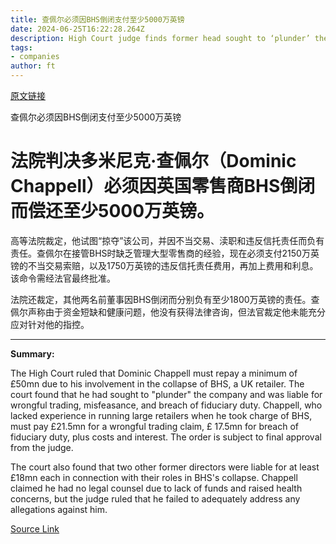 ```yaml
---
title: 查佩尔必须因BHS倒闭支付至少5000万英镑
date: 2024-06-25T16:22:28.264Z
description: High Court judge finds former head sought to ‘plunder’ the UK retailer
tags: 
- companies
author: ft
---
```


[原文链接](https://ft.com/content/20462701-1cd6-463f-bd30-f13a8a48ce60)

查佩尔必须因BHS倒闭支付至少5000万英镑

# 法院判决多米尼克·查佩尔（Dominic Chappell）必须因英国零售商BHS倒闭而偿还至少5000万英镑。

高等法院裁定，他试图“掠夺”该公司，并因不当交易、渎职和违反信托责任而负有责任。查佩尔在接管BHS时缺乏管理大型零售商的经验，现在必须支付2150万英镑的不当交易索赔，以及1750万英镑的违反信托责任费用，再加上费用和利息。该命令需经法官最终批准。

法院还裁定，其他两名前董事因BHS倒闭而分别负有至少1800万英镑的责任。查佩尔声称由于资金短缺和健康问题，他没有获得法律咨询，但法官裁定他未能充分应对针对他的指控。

---

 **Summary:** 

The High Court ruled that Dominic Chappell must repay a minimum of £50mn due to his involvement in the collapse of BHS, a UK retailer. The court found that he had sought to "plunder" the company and was liable for wrongful trading, misfeasance, and breach of fiduciary duty. Chappell, who lacked experience in running large retailers when he took charge of BHS, must pay £21.5mn for a wrongful trading claim, £ 17.5mn for breach of fiduciary duty, plus costs and interest. The order is subject to final approval from the judge.

The court also found that two other former directors were liable for at least £18mn each in connection with their roles in BHS's collapse. Chappell claimed he had no legal counsel due to lack of funds and raised health concerns, but the judge ruled that he failed to adequately address any allegations against him.

[Source Link](https://ft.com/content/20462701-1cd6-463f-bd30-f13a8a48ce60)

